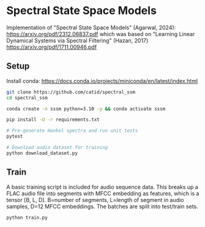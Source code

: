 # Spectral State Space Models

Implementation of "Spectral State Space Models" (Agarwal, 2024): https://arxiv.org/pdf/2312.06837.pdf which was based on "Learning Linear Dynamical Systems via Spectral Filtering" (Hazan, 2017) https://arxiv.org/pdf/1711.00946.pdf

## Setup

Install conda: https://docs.conda.io/projects/miniconda/en/latest/index.html

```bash
git clone https://github.com/catid/spectral_ssm
cd spectral_ssm

conda create -n sssm python=3.10 -y && conda activate sssm

pip install -U -r requirements.txt

# Pre-generate Hankel spectra and run unit tests
pytest

# Download audio dataset for training
python download_dataset.py
```

## Train

A basic training script is included for audio sequence data.  This breaks up a FLAC audio file into segments with MFCC embedding as features, which is a tensor [B, L, D].  B=number of segments, L=length of segment in audio samples, D=12 MFCC embeddings.  The batches are split into test/train sets.

```bash
python train.py
```
